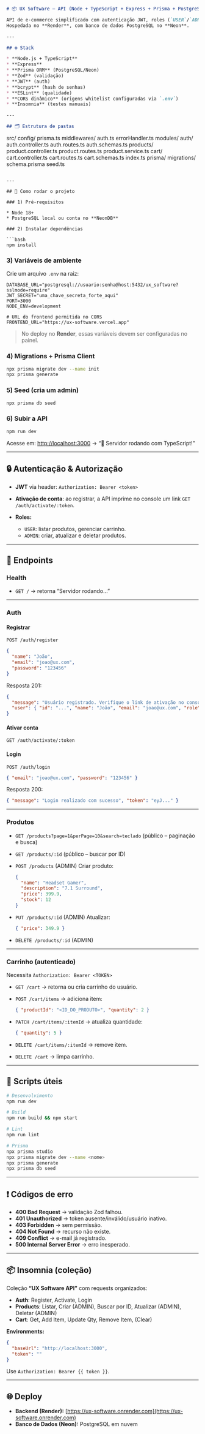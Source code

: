 ```markdown
# 📦 UX Software – API (Node + TypeScript + Express + Prisma + PostgreSQL)

API de e-commerce simplificado com autenticação JWT, roles (`USER`/`ADMIN`), CRUD de produtos e carrinho persistido.  
Hospedada no **Render**, com banco de dados PostgreSQL no **Neon**.

---

## ⚙️ Stack

* **Node.js + TypeScript**
* **Express**
* **Prisma ORM** (PostgreSQL/Neon)
* **Zod** (validação)
* **JWT** (auth)
* **bcrypt** (hash de senhas)
* **ESLint** (qualidade)
* **CORS dinâmico** (origens whitelist configuradas via `.env`)
* **Insomnia** (testes manuais)

---

## 🗂 Estrutura de pastas

```

src/
  config/
    prisma.ts
  middlewares/
    auth.ts
    errorHandler.ts
  modules/
    auth/
      auth.controller.ts
      auth.routes.ts
      auth.schemas.ts
    products/
      product.controller.ts
      product.routes.ts
      product.service.ts
    cart/
      cart.controller.ts
      cart.routes.ts
      cart.schemas.ts
  index.ts
prisma/
  migrations/
  schema.prisma
  seed.ts

````

---

## 🚀 Como rodar o projeto

### 1) Pré-requisitos

* Node 18+
* PostgreSQL local ou conta no **NeonDB**

### 2) Instalar dependências

```bash
npm install
````

### 3) Variáveis de ambiente

Crie um arquivo `.env` na raiz:

```env
DATABASE_URL="postgresql://usuario:senha@host:5432/ux_software?sslmode=require"
JWT_SECRET="uma_chave_secreta_forte_aqui"
PORT=3000
NODE_ENV=development

# URL do frontend permitida no CORS
FRONTEND_URL="https://ux-software.vercel.app"
```

> No deploy no **Render**, essas variáveis devem ser configuradas no painel.

### 4) Migrations + Prisma Client

```bash
npx prisma migrate dev --name init
npx prisma generate
```

### 5) Seed (cria um admin)

```bash
npx prisma db seed
```

### 6) Subir a API

```bash
npm run dev
```

Acesse em: [http://localhost:3000](http://localhost:3000) → “🚀 Servidor rodando com TypeScript!”

---

## 🔒 Autenticação & Autorização

* **JWT** via header:
  `Authorization: Bearer <token>`

* **Ativação de conta**: ao registrar, a API imprime no console um link `GET /auth/activate/:token`.

* **Roles:**

  * `USER`: listar produtos, gerenciar carrinho.
  * `ADMIN`: criar, atualizar e deletar produtos.

---

## 🔗 Endpoints

### Health

* `GET /` → retorna “Servidor rodando…”

---

### Auth

#### Registrar

`POST /auth/register`

```json
{
  "name": "João",
  "email": "joao@ux.com",
  "password": "123456"
}
```

Resposta 201:

```json
{
  "message": "Usuário registrado. Verifique o link de ativação no console.",
  "user": { "id": "...", "name": "João", "email": "joao@ux.com", "role": "USER", "isActive": false }
}
```

#### Ativar conta

`GET /auth/activate/:token`

#### Login

`POST /auth/login`

```json
{ "email": "joao@ux.com", "password": "123456" }
```

Resposta 200:

```json
{ "message": "Login realizado com sucesso", "token": "eyJ..." }
```

---

### Produtos

* `GET /products?page=1&perPage=10&search=teclado`
  (público – paginação e busca)

* `GET /products/:id`
  (público – buscar por ID)

* `POST /products` (ADMIN)
  Criar produto:

  ```json
  {
    "name": "Headset Gamer",
    "description": "7.1 Surround",
    "price": 399.9,
    "stock": 12
  }
  ```

* `PUT /products/:id` (ADMIN)
  Atualizar:

  ```json
  { "price": 349.9 }
  ```

* `DELETE /products/:id` (ADMIN)

---

### Carrinho (autenticado)

Necessita `Authorization: Bearer <TOKEN>`

* `GET /cart` → retorna ou cria carrinho do usuário.
* `POST /cart/items` → adiciona item:

  ```json
  { "productId": "<ID_DO_PRODUTO>", "quantity": 2 }
  ```
* `PATCH /cart/items/:itemId` → atualiza quantidade:

  ```json
  { "quantity": 5 }
  ```
* `DELETE /cart/items/:itemId` → remove item.
* `DELETE /cart` → limpa carrinho.

---

## 🧰 Scripts úteis

```bash
# Desenvolvimento
npm run dev

# Build
npm run build && npm start

# Lint
npm run lint

# Prisma
npx prisma studio
npx prisma migrate dev --name <nome>
npx prisma generate
npx prisma db seed
```

---

## ❗ Códigos de erro

* **400 Bad Request** → validação Zod falhou.
* **401 Unauthorized** → token ausente/inválido/usuário inativo.
* **403 Forbidden** → sem permissão.
* **404 Not Found** → recurso não existe.
* **409 Conflict** → e-mail já registrado.
* **500 Internal Server Error** → erro inesperado.

---

## 📦 Insomnia (coleção)

Coleção **“UX Software API”** com requests organizados:

* **Auth**: Register, Activate, Login
* **Products**: Listar, Criar (ADMIN), Buscar por ID, Atualizar (ADMIN), Deletar (ADMIN)
* **Cart**: Get, Add Item, Update Qty, Remove Item, (Clear)

**Environments:**

```json
{
  "baseUrl": "http://localhost:3000",
  "token": ""
}
```

Use `Authorization: Bearer {{ token }}`.

---

## 🌐 Deploy

* **Backend (Render):** [https://ux-software.onrender.com](https://ux-software.onrender.com)
* **Banco de Dados (Neon):** PostgreSQL em nuvem

```
```
